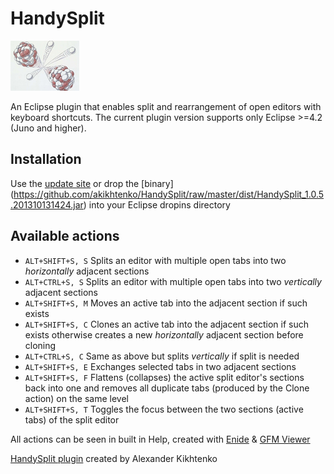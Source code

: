 HandySplit
==========
![HandySplit Logo](handysplit.jpg)


An Eclipse plugin that enables split and rearrangement of open editors with keyboard shortcuts. 
The current plugin version supports only Eclipse >=4.2 (Juno and higher).

Installation
----------
Use the [update site](http://sourceforge.net/projects/handysplit/files/update/) or drop the [binary] (https://github.com/akikhtenko/HandySplit/raw/master/dist/HandySplit_1.0.5.201310131424.jar) into your Eclipse dropins directory

Available actions
----------

+ `ALT+SHIFT+S, S` Splits an editor with multiple open tabs into two *horizontally* adjacent sections
+ `ALT+CTRL+S, S`  Splits an editor with multiple open tabs into two *vertically* adjacent sections
+ `ALT+SHIFT+S, M` Moves an active tab into the adjacent section if such exists
+ `ALT+SHIFT+S, C` Clones an active tab into the adjacent section if such exists otherwise creates a new *horizontally* adjacent section before cloning
+ `ALT+CTRL+S, C`  Same as above but splits *vertically* if split is needed
+ `ALT+SHIFT+S, E` Exchanges selected tabs in two adjacent sections
+ `ALT+SHIFT+S, F` Flattens (collapses) the active split editor's sections back into one and removes all duplicate tabs (produced by the Clone action) on the same level
+ `ALT+SHIFT+S, T` Toggles the focus between the two sections (active tabs) of the split editor

All actions can be seen in built in Help, created with [Enide](http://enide.github.io/) & [GFM Viewer](https://github.com/satyagraha/gfm_viewer)

[HandySplit plugin](https://github.com/akikhtenko/HandySplit) created by Alexander Kikhtenko